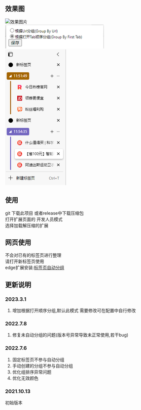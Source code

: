 ## 效果图
![效果图片](./readme/effects.gif)  
![设置](./readme/settings.png)  
![模式二](./readme/tab.png) 

## 使用  
git 下载此项目 或者release中下载压缩包  
打开扩展页面的 开发人员模式  
选择加载解压缩的扩展  

## 网页使用
不会对已有的标签页进行整理  
请打开新标签页使用  
edge扩展安装:[标签页自动分组](https://microsoftedge.microsoft.com/addons/detail/%E6%A0%87%E7%AD%BE%E9%A1%B5%E8%87%AA%E5%8A%A8%E5%88%86%E7%BB%84/hifeijficcakiokpfabdflnjdbihofdd)
## 更新说明
### 2023.3.1
1. 增加根据打开顺序分组,默认此模式 需要修改可在配置中自行修改

### 2022.7.8
1. 修复未自动分组的问题(版本号异常导致未正常使用,若干bug)


### 2022.7.6
1. 固定标签页不参与自动分组   
2. 手动创建的分组不参与自动分组
3. 优化组排序异常问题  
4. 优化无效颜色  


### 2021.10.13
初始版本